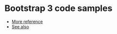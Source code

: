 # Bootstrap 3 code samples

* [More reference](http://getbootstrap.com/)
* [See also](https://github.com/twbs/bootstrap)